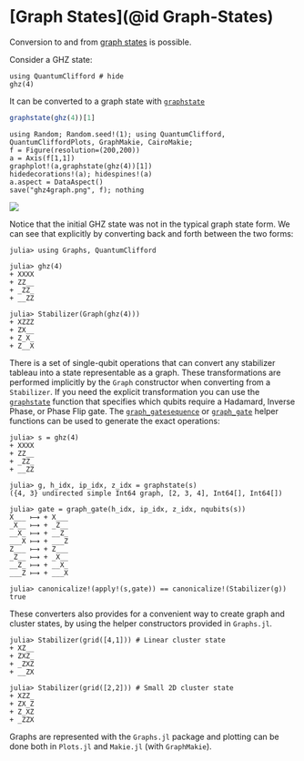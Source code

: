 # [Graph States](@id Graph-States)

Conversion to and from [graph states](https://en.wikipedia.org/wiki/Graph_state) is possible.

Consider a GHZ state:

```@example
using QuantumClifford # hide
ghz(4)
```

It can be converted to a graph state with [`graphstate`](@ref)

```julia
graphstate(ghz(4))[1]
```

```@eval
using Random; Random.seed!(1); using QuantumClifford, QuantumCliffordPlots, GraphMakie, CairoMakie;
f = Figure(resolution=(200,200))
a = Axis(f[1,1])
graphplot!(a,graphstate(ghz(4))[1])
hidedecorations!(a); hidespines!(a)
a.aspect = DataAspect()
save("ghz4graph.png", f); nothing
```

![](ghz4graph.png)

Notice that the initial GHZ state was not in the typical graph state form. We can see that explicitly by converting back and forth between the two forms:

```jldoctest graph
julia> using Graphs, QuantumClifford

julia> ghz(4)
+ XXXX
+ ZZ__
+ _ZZ_
+ __ZZ

julia> Stabilizer(Graph(ghz(4)))
+ XZZZ
+ ZX__
+ Z_X_
+ Z__X
```

There is a set of single-qubit operations that can convert any stabilizer tableau into a state representable as a graph. These transformations are performed implicitly by the `Graph` constructor when converting from a `Stabilizer`. If you need the explicit transformation you can use the [`graphstate`](@ref) function that specifies which qubits require a Hadamard, Inverse Phase, or Phase Flip gate. The [`graph_gatesequence`](@ref) or [`graph_gate`](@ref) helper functions can be used to generate the exact operations:

```jldoctest graph
julia> s = ghz(4)
+ XXXX
+ ZZ__
+ _ZZ_
+ __ZZ

julia> g, h_idx, ip_idx, z_idx = graphstate(s)
({4, 3} undirected simple Int64 graph, [2, 3, 4], Int64[], Int64[])

julia> gate = graph_gate(h_idx, ip_idx, z_idx, nqubits(s))
X___ ⟼ + X___
_X__ ⟼ + _Z__
__X_ ⟼ + __Z_
___X ⟼ + ___Z
Z___ ⟼ + Z___
_Z__ ⟼ + _X__
__Z_ ⟼ + __X_
___Z ⟼ + ___X

julia> canonicalize!(apply!(s,gate)) == canonicalize!(Stabilizer(g))
true
```

These converters also provides for a convenient way to create graph and cluster states, by using the helper constructors provided in `Graphs.jl`.

```jldoctest graph
julia> Stabilizer(grid([4,1])) # Linear cluster state
+ XZ__
+ ZXZ_
+ _ZXZ
+ __ZX

julia> Stabilizer(grid([2,2])) # Small 2D cluster state
+ XZZ_
+ ZX_Z
+ Z_XZ
+ _ZZX
```

Graphs are represented with the `Graphs.jl` package and plotting can be done both in `Plots.jl` and `Makie.jl` (with `GraphMakie`).